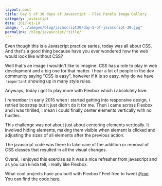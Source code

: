 ```yaml
--- 
layout: post
title: Day 5 of 30 days of Javascript - Flex Panels Image Gallery
category: javascript
date: 2017-01-10
image: "../images/blog/javascript30/day-5-of-javascript-30.jpg"
permalink: /blog/javascript/:title/
---
```


Even though this is a Javascript practice series, today
was all about CSS. And that's a good thing because have you ever wondered how the web would look like without CSS?
<!--more-->

Well that's an image i wouldn't like to imagine. CSS has a role to play in web development and a big
one for that matter. I hear a lot of people in the dev community saying "CSS is easy", however if it 
is so easy, why do we have ``` !important ``` showing up in many style rules.

Anyways, today i got to play more with Flexbox which i absolutely love. 

I remember in early 2016 when i started getting into responsive design, i retried boostrap but it just 
didn't do it for me. Then i came across Flexbox and i was thrilled, i mean i could finally center
elements vertically with no hustles. 

This challenge was not about just about centering elements vertically. It involved hiding elements,
making them visible when element is clicked and adjusting the sizes of all elements after the previous action.

The javascript code was there to take care of the addition or removal of CSS classes that resulted in all the 
visual changes.

Overal, i enjoyed this exercise as it was a nice refresher from javascript and as you can kinda tell, i really 
like Flexbox.

What cool projects have you built with Flexbox? Feel free to tweet <a href="https://twitter.com/{{site.twitter_username}}" target="_blank" title="Twitter">@me</a>.
You can find the code <a href="https://github.com/Rayhatron/Exploring-Javascript/tree/master/05%20-%20Flex%20Panels%20Image%20Gallery" target="_blank" title="Github repo">here</a>.
